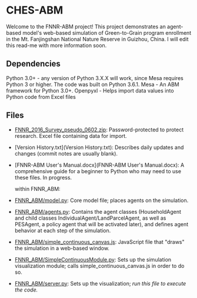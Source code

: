 # CHES-ABM

Welcome to the FNNR-ABM project! This project demonstrates an agent-based model's web-based simulation of Green-to-Grain program enrollment in the Mt. Fanjingshan National Nature Reserve in Guizhou, China. I will edit this read-me with more information soon.

## Dependencies

Python 3.0+ - any version of Python 3.X.X will work, since Mesa requires Python 3 or higher. The code was built on Python 3.6.1.
Mesa - An ABM framework for Python 3.0+.
Openpyxl - Helps import data values into Python code from Excel files

## Files

* [FNNR_2016_Survey_pseudo_0602.zip](FNNR_2016_Survey_pseudo_0602.zip): Password-protected to protect research. Excel file containing data for import.
* [Version History.txt](Version History.txt): Describes daily updates and changes (commit notes are usually blank).
* [FNNR-ABM User's Manual.docx](FNNR-ABM User's Manual.docx): A comprehensive guide for a beginner to Python who may need to use these files. In progress.

   within FNNR_ABM:

* [FNNR_ABM/model.py](FNNR_ABM/model.py): Core model file; places agents on the simulation.
* [FNNR_ABM/agents.py](FNNR_ABM/agents.py): Contains the agent classes (HouseholdAgent and child classes IndividualAgent/LandParcelAgent, as well as PESAgent, a policy agent that will be activated later), and defines agent behavior at each step of the simulation. 
* [FNNR_ABM/simple_continuous_canvas.js](FNNR_ABM/simple_continuous_canvas.js): JavaScript file that "draws" the simulation in a web-based window.
* [FNNR_ABM/SimpleContinuousModule.py](FNNR_ABM/SimpleContinuousModule.py): Sets up the simulation visualization module; calls simple_continuous_canvas.js in order to do so.
* [FNNR_ABM/server.py](FNNR_ABM/server.py): Sets up the visualization; *run this file to execute the code.*
